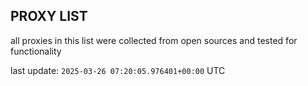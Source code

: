 ## PROXY LIST

all proxies in this list were collected from open sources and tested for functionality

last update: `2025-03-26 07:20:05.976401+00:00` UTC